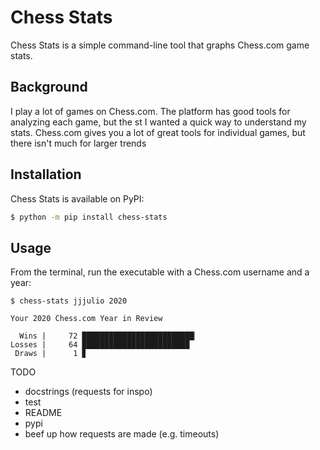 # Chess Stats

Chess Stats is a simple command-line tool that graphs Chess.com game stats.

## Background
I play a lot of games on Chess.com. The platform has good tools for analyzing each game, but the st I wanted a quick way to understand my stats. Chess.com gives you a lot of great tools for individual games, but there isn't much for larger trends

## Installation
Chess Stats is available on PyPI:

```bash
$ python -m pip install chess-stats
```

## Usage 
From the terminal, run the executable with a Chess.com username and a year:

```text
$ chess-stats jjjulio 2020

Your 2020 Chess.com Year in Review

  Wins |     72 █████████████████████████▏
Losses |     64 ████████████████████████
 Draws |      1 ▊
```

TODO
- docstrings (requests for inspo)
- test
- README 
- pypi
- beef up how requests are made (e.g. timeouts)
